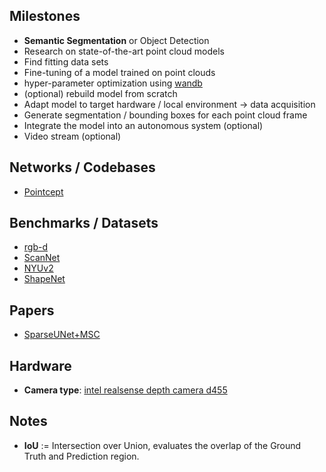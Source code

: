 ## Milestones
- **Semantic Segmentation** or Object Detection
- Research on state-of-the-art point cloud models
- Find fitting data sets
- Fine-tuning of a model trained on point clouds
- hyper-parameter optimization using [wandb](https://wandb.ai/site)
- (optional) rebuild model from scratch
- Adapt model to target hardware / local environment -> data acquisition
- Generate segmentation / bounding boxes for each point cloud frame
- Integrate the model into an autonomous system (optional)
- Video stream (optional)

## Networks / Codebases
- [Pointcept](https://github.com/Pointcept/Pointcept)

## Benchmarks / Datasets
- [rgb-d](https://paperswithcode.com/datasets?mod=rgb-d)
- [ScanNet](https://paperswithcode.com/dataset/scannet)
- [NYUv2](https://paperswithcode.com/dataset/nyuv2)
- [ShapeNet](https://shapenet.org)

## Papers
- [SparseUNet+MSC](https://arxiv.org/pdf/2303.14191v1.pdf)

## Hardware
- **Camera type**: [intel realsense depth camera d455](https://www.intelrealsense.com/wp-content/uploads/2020/06/Intel-RealSense-D400-Series-Datasheet-June-2020.pdf)


## Notes

- __IoU__ := Intersection over Union, evaluates the overlap of the Ground Truth and Prediction region.
